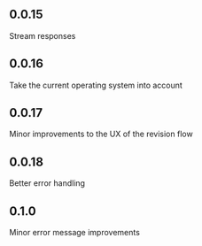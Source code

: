 ## 0.0.15

Stream responses

## 0.0.16

Take the current operating system into account

## 0.0.17

Minor improvements to the UX of the revision flow

## 0.0.18

Better error handling

## 0.1.0

Minor error message improvements
